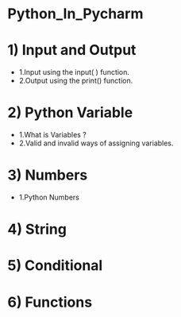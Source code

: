 # Python_In_Pycharm
# 1) Input and Output 
* 1.Input using the input( ) function.
* 2.Output using the print() function.

# 2) Python Variable
* 1.What is Variables ?
* 2.Valid and invalid ways of assigning variables.

# 3) Numbers
* 1.Python Numbers

# 4) String
# 5) Conditional
# 6) Functions
